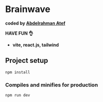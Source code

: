 # Brainwave

<b>coded by [Abdelrahman Atef](https://linklaunchy.vercel.app/boody_04)</b>

**HAVE FUN 👌**

- **vite, react.js, tailwind**

## Project setup

```
npm install
```

### Compiles and minifies for production

```
npm run dev
```

